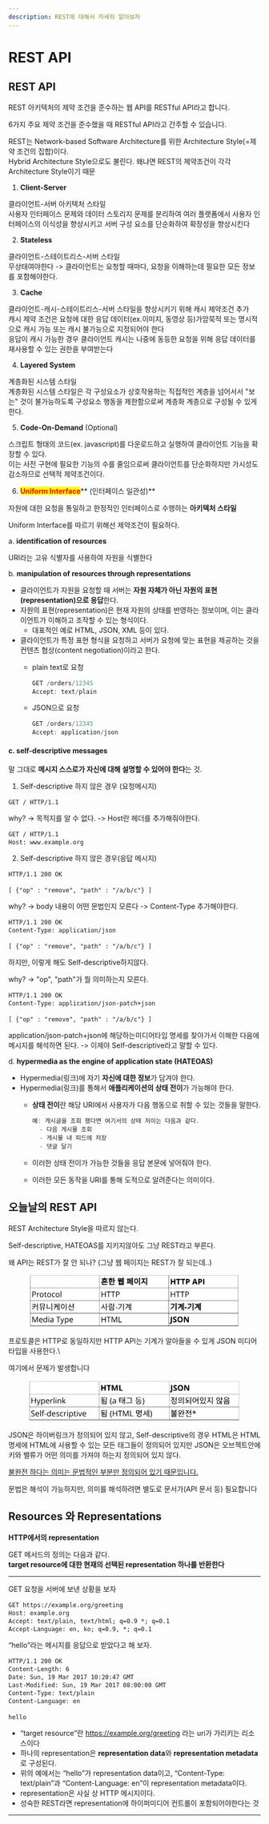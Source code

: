 ```yaml
---
description: REST에 대해서 자세히 알아보자
---
```


# REST API

## REST API

REST 아키텍처의 제약 조건을 준수하는 웹 API를 RESTful API라고 합니다.

6가지 주요 제약 조건을 준수했을 때 RESTful API라고 간주할 수 있습니다.

REST는 Network-based Software Architecture를 위한 Architecture Style(=제약 조건의 집합)이다.\
Hybrid Architecture Style으로도 불린다. 왜냐면 REST의 제약조건이 각각 Architecture Style이기 때문

1. **Client-Server**

클라이언트-서버 아키텍처 스타일\
사용자 인터페이스 문제와 데이터 스토리지 문제를 분리하여 여러 플랫폼에서 사용자 인터페이스의 이식성을 향상시키고 서버 구성 요소를 단순화하여 확장성을 향상시킨다

2. **Stateless**&#x20;

클라이언트-스테이트리스-서버 스타일\
무상태여야한다 -> 클라이언트는 요청할 때마다, 요청을 이해하는데 필요한 모든 정보를 포함해야한다.

3. **Cache**&#x20;

클라이언트-캐시-스테이트리스-서버 스타일을 향상시키기 위해 캐시 제약조건 추가\
캐시 제약 조건은 요청에 대한 응답 데이터(ex.이미지, 동영상 등)가암묵적 또는 명시적으로 캐시 가능 또는 캐시 불가능으로 지정되어야 한다\
응답이 캐시 가능한 경우 클라이언트 캐시는 나중에 동등한 요청을 위해 응답 데이터를 재사용할 수 있는 권한을 부여받는다

4. **Layered System**

계층화된 시스템 스타일\
계층화된 시스템 스타일은 각 구성요소가 상호작용하는 직접적인 계층을 넘어서서 "보는" 것이 불가능하도록 구성요소 행동을 제한함으로써 계층화 계층으로 구성될 수 있게 한다.

5. **Code-On-Demand** (Optional)

스크립트 형태의 코드(ex. javascript)를 다운로드하고 실행하여 클라이언트 기능을 확장할 수 있다.\
이는 사전 구현에 필요한 기능의 수를 줄임으로써 클라이언트를 단순화하지만 가시성도 감소하므로 선택적 제약조건이다.

6. <mark style="color:red;">**Uniform Interface**</mark>** (인터페이스 일관성)**

자원에 대한 요청을 통일하고 한정적인 인터페이스로 수행하는 **아키텍처 스타일**

Uniform Interface를 따르기 위해선 제약조건이 필요하다.

a. **identification of resources**

URI라는 고유 식별자를 사용하여 자원을 식별한다

b. **manipulation of resources through representations**

* 클라이언트가 자원을 요청할 때 서버는 **자원 자체가 아닌 자원의 표현(representation)으로 응답**한다.
* 자원의 표현(representation)은 현재 자원의 상태를 반영하는 정보이며, 이는 클라이언트가 이해하고 조작할 수 있는 형식이다.
  * 대표적인 예로 HTML, JSON, XML 등이 있다.
* 클라이언트가 특정 표현 형식을 요청하고 서버가 요청에 맞는 표현을 제공하는 것을 컨텐츠 협상(content negotiation)이라고 한다.
  *   plain text로 요청

      ```jsx
      GET /orders/12345
      Accept: text/plain
      ```
  *   JSON으로 요청

      ```jsx
      GET /orders/12345
      Accept: application/json
      ```

#### c. **self-descriptive messages**

말 그대로 **메시지 스스로가 자신에 대해 설명할 수 있어야 한다**는 것.

1. Self-descriptive 하지 않은 경우 (요청메시지)

```
GET / HTTP/1.1
```

why? -> 목적지를 알 수 없다. -> Host란 헤더를 추가해줘야한다.

```http
GET / HTTP/1.1
Host: www.example.org
```

2. Self-descriptive 하지 않은 경우(응답 메시지)

```http
HTTP/1.1 200 OK

[ {"op" : "remove", "path" : "/a/b/c"} ] 
```

why? -> body 내용이 어떤 문법인지 모른다 -> Content-Type 추가해야한다.

```http
HTTP/1.1 200 OK
Content-Type: application/json

[ {"op" : "remove", "path" : "/a/b/c"} ] 
```

하지만, 이렇게 해도 Self-descriptive하지않다.

why? -> "op", "path"가 뭘 의미하는지 모른다.

```http
HTTP/1.1 200 OK
Content-Type: application/json-patch+json

[ {"op" : "remove", "path" : "/a/b/c"} ] 
```

application/json-patch+json에 해당하는미디어타입 명세를 찾아가서 이해한 다음에 메시지를 해석하면 된다. -> 이제야 Self-descriptive라고 말할 수 있다.

d. **hypermedia as the engine of application state (HATEOAS)**

* Hypermedia(링크)에 자기 **자신에 대한 정보**가 담겨야 한다.
* Hypermedia(링크)를 통해서 **애플리케이션의 상태 전이**가 가능해야 한다.
  *   **상태 전이**란 해당 URI에서 사용자가 다음 행동으로 취할 수 있는 것들을 말한다.

      ```jsx
      예: 게시글을 조회 했다면 여기서의 상태 저이는 다음과 같다.
      	- 다음 게시물 조회
      	- 게시물 내 피드에 저장
      	- 댓글 달기
      ```
  * 이러한 상태 전이가 가능한 것들을 응답 본문에 넣어줘야 한다.
  * 이러한 모든 동작을 URI를 통해 도적으로 알려준다는 의미이다.

## 오늘날의 REST API

REST Architecture Style을 따르지 않는다.

Self-descriptive, HATEOAS를 지키지않아도 그냥 REST라고 부른다.

왜 API는 REST가 잘 안 되나?  (그냥 웹 페이지는 REST가 잘 되는데..)

<figure><img src="../../.gitbook/assets/비교1.PNG" alt=""><figcaption></figcaption></figure>

프로토콜은 HTTP로 동일하지만 HTTP API는 기계가 알아들을 수 있게 JSON 미디어 타입을 사용한다.\


여기에서 문제가 발생합니다

<figure><img src="../../.gitbook/assets/비교2.PNG" alt=""><figcaption></figcaption></figure>

JSON은 하이버링크가 정의되어 있지 않고, Self-descriptive의 경우 HTML은 HTML 명세에 HTML에 사용할 수 있는 모든 태그들이 정의되어 있지만 JSON은 오브젝트안에 키와 밸류가 어떤 의미를 가져야 하는지 정의되어 있지 않다.

[불완전 하다는 의미는 문법적인 부분만 정의되어 있기 때문입니다.](rest-api.md#c.-self-descriptive-messages)

문법은 해석이 가능하지만, 의미를 해석하려면 별도로 문서가(API 문서 등) 필요합니다

## **Resources** 와 Representations

**HTTP에서의 representation**

GET 메서드의 정의는 다음과 같다.\
**target resource에 대한 현재의 선택된 representation 하나를 반환한다**

****

GET 요청을 서버에 보낸 상황을 보자

```
GET https://example.org/greeting
Host: example.org
Accept: text/plain, text/html; q=0.9 *; q=0.1
Accept-Language: en, ko; q=0.9, *; q=0.1

```

“hello”라는 메시지를 응답으로 받았다고 해 보자.

```
HTTP/1.1 200 OK
Content-Length: 6
Date: Sun, 19 Mar 2017 10:20:47 GMT
Last-Modified: Sun, 19 Mar 2017 08:00:00 GMT
Content-Type: text/plain
Content-Language: en

hello
```

* “target resource”란 https://example.org/greeting 라는 uri가 가리키는 리소스이다
* 하나의 representation은 **representation data**와 **representation metadata**로 구성된다.
* 위의 예에서는 “hello”가 representation data이고, “Content-Type: text/plain”과 “Content-Language: en”이 representation metadata이다.
* representation은 사실 상 HTTP 메시지이다.
* 성숙한 REST라면 representation에 하이퍼미디어 컨트롤이 포함되어야한다는 것

****
